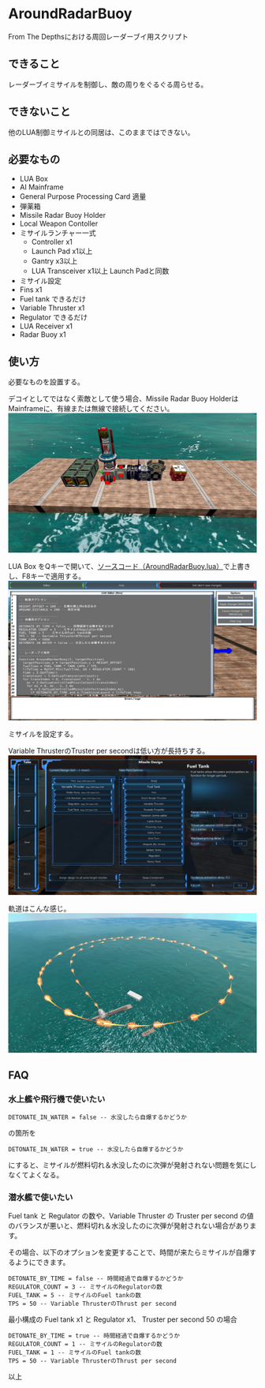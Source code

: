 # AroundRadarBuoy
From The Depthsにおける周回レーダーブイ用スクリプト

## できること
レーダーブイミサイルを制御し、敵の周りをぐるぐる周らせる。

## できないこと
他のLUA制御ミサイルとの同居は、このままではできない。

## 必要なもの
- LUA Box
- AI Mainframe
- General Purpose Processing Card 適量
- 弾薬箱
- Missile Radar Buoy Holder
- Local Weapon Contoller
- ミサイルランチャー一式
  - Controller x1
  - Launch Pad x1以上
  - Gantry x3以上
  - LUA Transceiver x1以上 Launch Padと同数
 - ミサイル設定
  - Fins x1
  - Fuel tank できるだけ
  - Variable Thruster x1
  - Regulator できるだけ
  - LUA Receiver x1
  - Radar Buoy x1
  
## 使い方
必要なものを設置する。

デコイとしてではなく索敵として使う場合、Missile Radar Buoy HolderはMainframeに、有線または無線で接続してください。
![設置](https://github.com/tvagames/AroundRadarBuoy/blob/images/20170705171414_1.jpg?raw=true "設置")

LUA Box をQキーで開いて、[ソースコード（AroundRadarBuoy.lua）](https://github.com/tvagames/AroundRadarBuoy/blob/master/AroundRadarBuoy.lua)で上書きし、F8キーで適用する。
![貼り付け](https://github.com/tvagames/AroundRadarBuoy/blob/images/20170705152209_1.jpg?raw=true "貼り付け")

ミサイルを設定する。

Variable ThrusterのTruster per secondは低い方が長持ちする。
![ミサイル設定](https://github.com/tvagames/AroundRadarBuoy/blob/images/20170705150902_1.jpg?raw=true "ミサイル設定")

軌道はこんな感じ。
![軌道](https://github.com/tvagames/AroundRadarBuoy/blob/images/20170705171432_1.jpg?raw=true "軌道")

## FAQ
### 水上艦や飛行機で使いたい
```
DETONATE_IN_WATER = false -- 水没したら自爆するかどうか
```
の箇所を
```
DETONATE_IN_WATER = true -- 水没したら自爆するかどうか
```
にすると、ミサイルが燃料切れ＆水没したのに次弾が発射されない問題を気にしなくてよくなる。

### 潜水艦で使いたい
Fuel tank と Regulator の数や、Variable Thruster の Truster per second の値のバランスが悪いと、燃料切れ＆水没したのに次弾が発射されない場合があります。

その場合、以下のオプションを変更することで、時間が来たらミサイルが自爆するようにできます。

```
DETONATE_BY_TIME = false -- 時間経過で自爆するかどうか
REGULATOR_COUNT = 3 -- ミサイルのRegulatorの数
FUEL_TANK = 5 -- ミサイルのFuel tankの数
TPS = 50 -- Variable ThrusterのThrust per second
```

最小構成の Fuel tank x1 と Regulator x1、 Truster per second 50 の場合
```
DETONATE_BY_TIME = true -- 時間経過で自爆するかどうか
REGULATOR_COUNT = 1 -- ミサイルのRegulatorの数
FUEL_TANK = 1 -- ミサイルのFuel tankの数
TPS = 50 -- Variable ThrusterのThrust per second
```

以上
